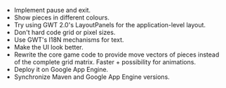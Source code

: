 * Implement pause and exit.
* Show pieces in different colours.
* Try using GWT 2.0's LayoutPanels for the application-level layout.
* Don't hard code grid or pixel sizes.
* Use GWT's I18N mechanisms for text.
* Make the UI look better.
* Rewrite the core game code to provide move vectors of pieces instead of the
  complete grid matrix. Faster + possibility for animations.
* Deploy it on Google App Engine.
* Synchronize Maven and Google App Engine versions.

